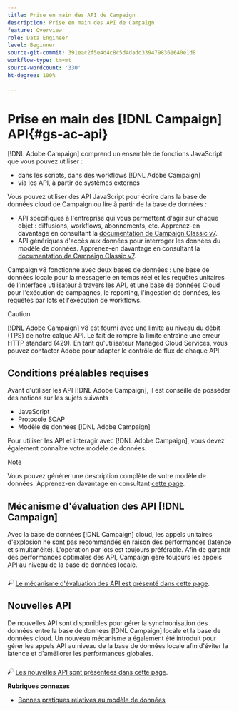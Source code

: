 ```yaml
---
title: Prise en main des API de Campaign
description: Prise en main des API de Campaign
feature: Overview
role: Data Engineer
level: Beginner
source-git-commit: 391eac2f5e4d4c8c5d4dadd3394798361640e1d8
workflow-type: tm+mt
source-wordcount: '330'
ht-degree: 100%

---
```


# Prise en main des [!DNL Campaign] API{#gs-ac-api}

[!DNL Adobe Campaign] comprend un ensemble de fonctions JavaScript que vous pouvez utiliser :

* dans les scripts, dans des workflows [!DNL Adobe Campaign]
* via les API, à partir de systèmes externes

Vous pouvez utiliser des API JavaScript pour écrire dans la base de données cloud de Campaign ou lire à partir de la base de données :

* API spécifiques à l&#39;entreprise qui vous permettent d&#39;agir sur chaque objet : diffusions, workflows, abonnements, etc. Apprenez-en davantage en consultant la [documentation de Campaign Classic v7](https://experienceleague.adobe.com/docs/campaign-classic/using/configuring-campaign-classic/api/business-oriented-apis.html?lang=fr).
* API génériques d&#39;accès aux données pour interroger les données du modèle de données. Apprenez-en davantage en consultant la [documentation de Campaign Classic v7](https://experienceleague.adobe.com/docs/campaign-classic/using/configuring-campaign-classic/api/data-oriented-apis.html?lang=fr).

Campaign v8 fonctionne avec deux bases de données : une base de données locale pour la messagerie en temps réel et les requêtes unitaires de l&#39;interface utilisateur à travers les API, et une base de données Cloud pour l&#39;exécution de campagnes, le reporting, l&#39;ingestion de données, les requêtes par lots et l&#39;exécution de workflows.

>[!CAUTION]
>
>[!DNL Adobe Campaign] v8 est fourni avec une limite au niveau du débit (TPS) de notre calque API. Le fait de rompre la limite entraîne une erreur HTTP standard (429). En tant qu&#39;utilisateur Managed Cloud Services, vous pouvez contacter Adobe pour adapter le contrôle de flux de chaque API.

## Conditions préalables requises

Avant d&#39;utiliser les API [!DNL Adobe Campaign], il est conseillé de posséder des notions sur les sujets suivants :

* JavaScript
* Protocole SOAP
* Modèle de données [!DNL Adobe Campaign]

Pour utiliser les API et interagir avec [!DNL Adobe Campaign], vous devez également connaître votre modèle de données.

>[!NOTE]
>Vous pouvez générer une description complète de votre modèle de données. Apprenez-en davantage en consultant [cette page](datamodel.md).

## Mécanisme d&#39;évaluation des API [!DNL Campaign]

Avec la base de données [!DNL Campaign] cloud, les appels unitaires d&#39;explosion ne sont pas recommandés en raison des performances (latence et simultanéité). L&#39;opération par lots est toujours préférable. Afin de garantir des performances optimales des API, Campaign gère toujours les appels API au niveau de la base de données locale.

![](../assets/do-not-localize/glass.png) [Le mécanisme d&#39;évaluation des API est présenté dans cette page](staging.md).

## Nouvelles API

De nouvelles API sont disponibles pour gérer la synchronisation des données entre la base de données [!DNL Campaign] locale et la base de données cloud. Un nouveau mécanisme a également été introduit pour gérer les appels API au niveau de la base de données locale afin d&#39;éviter la latence et d&#39;améliorer les performances globales.

![](../assets/do-not-localize/glass.png) [Les nouvelles API sont présentées dans cette page](new-apis.md).

**Rubriques connexes**

* [Bonnes pratiques relatives au modèle de données](datamodel-best-practices.md)
